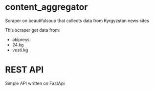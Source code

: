 # content_aggregator

Scraper on beautifulsoup that collects data from Kyrgyzstan news sites

This scraper get data from:
- akipress
- 24.kg
- vesti.kg

# REST API

Simple API written on FastApi
